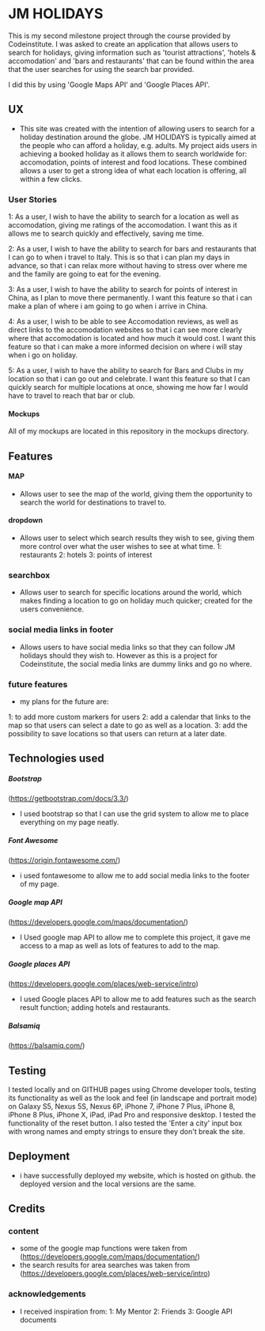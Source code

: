 # JM HOLIDAYS

This is my second milestone project through the course provided by Codeinstitute.
I was asked to create an application that allows users to search for holidays,
giving information such as 'tourist attractions', 'hotels & accomodation' and 
'bars and restaurants' that can be found within the area that the user searches for
using the search bar provided. 

I did this by using 'Google Maps API' and 'Google Places API'.

## UX

- This site was created with the intention of allowing users to search for a holiday 
destination around the globe. JM HOLIDAYS is typically aimed at the people who can 
afford a holiday, e.g. adults. My project aids users in achieving a booked holiday
as it allows them to search worldwide for: accomodation, points of interest and 
food locations. These combined allows a user to get a strong idea of what each
location is offering, all within a few clicks. 

### User Stories

1: As a user, I wish to have the ability to search for a location as well as 
accomodation, giving me ratings of the accomodation.
I want this as it allows me to search quickly and effectively, saving me time.

2: As a user, I wish to have the ability to search for bars and restaurants 
that I can go to when i travel to Italy. This is so that i can plan my days
in advance, so that i can relax more without having to stress over where
me and the family are going to eat for the evening. 

3: As a user, I wish to have the ability to search for points of interest in China, 
as I plan to move there permanently. I want this feature so that i can make a plan 
of where i am going to go when i arrive in China. 

4: As a user, I wish to be able to see Accomodation reviews, as well as direct links
to the accomodation websites so that i can see more clearly where that accomodation 
is located and how much it would cost. I want this feature so that i can make a more
informed decision on where i will stay when i go on holiday. 

5: As a user, I wish to have the ability to search for Bars and Clubs in my location
so that i can go out and celebrate. I want this feature so that I can quickly search
for multiple locations at once, showing me how far I would have to travel to reach
that bar or club. 

#### Mockups

All of my mockups are located in this repository in the mockups directory.

## Features

#### MAP

- Allows user to see the map of the world, giving them the opportunity to search
the world for destinations to travel to.

#### dropdown

- Allows user to select which search results they wish to see, giving them more
control over what the user wishes to see at what time. 
1: restaurants
2: hotels
3: points of interest

### searchbox

- Allows user to search for specific locations around the world, which makes finding
a location to go on holiday much quicker; created for the users convenience.

### social media links in footer

- Allows users to have social media links so that they can follow JM holidays
should they wish to. However as this is a project for Codeinstitute, the social
media links are dummy links and go no where. 

### future features

- my plans for the future are:

1: to add more custom markers for users
2: add a calendar that links to the map so that users can select a date to go as
well as a location.
3: add the possibility to save locations so that users can return at a later date.


## Technologies used

##### Bootstrap
(https://getbootstrap.com/docs/3.3/)
- I used bootstrap so that I can use the grid system to allow me to place everything
on my page neatly.

##### Font Awesome
(https://origin.fontawesome.com/)

- i used fontawesome to allow me to add social media links to the footer of my page.


##### Google map API
(https://developers.google.com/maps/documentation/)

- I Used google map API to allow me to complete this project, it gave me access to a
map as well as lots of features to add to the map.

##### Google places API
(https://developers.google.com/places/web-service/intro)

- I used Google places API to allow me to add features such as the search result
function; adding hotels and restaurants.

##### Balsamiq
(https://balsamiq.com/)

## Testing

I tested locally and on GITHUB pages using Chrome developer tools, testing its 
functionality as well as the look and feel (in landscape and portrait mode) on Galaxy 
S5, Nexus 5S, Nexus 6P, iPhone 7, iPhone 7 Plus, iPhone 8, iPhone 8 Plus, iPhone X,
iPad, iPad Pro and responsive desktop.
I tested the functionality of the reset button. I also tested the 'Enter a city' 
input box with wrong names and empty strings to ensure they don't break the site. 

## Deployment
- i have successfully deployed my website, which is hosted on github.
  the deployed version and the local versions are the same. 

## Credits

### content

- some of the google map functions were taken from (https://developers.google.com/maps/documentation/)
- the search results for area searches was taken from (https://developers.google.com/places/web-service/intro)


### acknowledgements

- I received inspiration from:
1: My Mentor
2: Friends
3: Google API documents